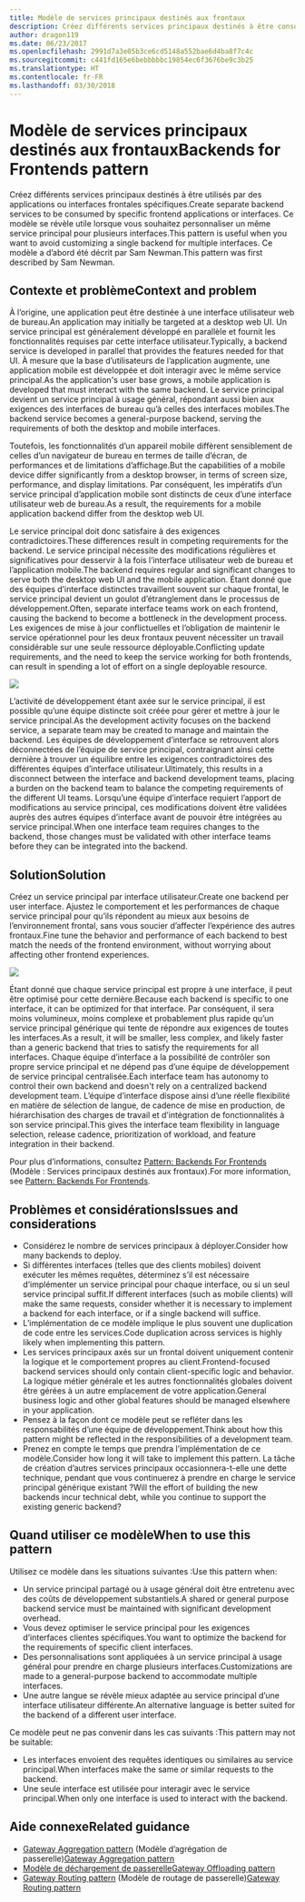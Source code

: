 ```yaml
---
title: Modèle de services principaux destinés aux frontaux
description: Créez différents services principaux destinés à être consommés par des applications ou interfaces frontales spécifiques.
author: dragon119
ms.date: 06/23/2017
ms.openlocfilehash: 2991d7a3e05b3ce6cd5148a552bae6d4ba8f7c4c
ms.sourcegitcommit: c441fd165e6bebbbbbc19854ec6f3676be9c3b25
ms.translationtype: HT
ms.contentlocale: fr-FR
ms.lasthandoff: 03/30/2018
---
```

# <a name="backends-for-frontends-pattern"></a><span data-ttu-id="8ae94-103">Modèle de services principaux destinés aux frontaux</span><span class="sxs-lookup"><span data-stu-id="8ae94-103">Backends for Frontends pattern</span></span>

<span data-ttu-id="8ae94-104">Créez différents services principaux destinés à être utilisés par des applications ou interfaces frontales spécifiques.</span><span class="sxs-lookup"><span data-stu-id="8ae94-104">Create separate backend services to be consumed by specific frontend applications or interfaces.</span></span> <span data-ttu-id="8ae94-105">Ce modèle se révèle utile lorsque vous souhaitez personnaliser un même service principal pour plusieurs interfaces.</span><span class="sxs-lookup"><span data-stu-id="8ae94-105">This pattern is useful when you want to avoid customizing a single backend for multiple interfaces.</span></span> <span data-ttu-id="8ae94-106">Ce modèle a d’abord été décrit par Sam Newman.</span><span class="sxs-lookup"><span data-stu-id="8ae94-106">This pattern was first described by Sam Newman.</span></span>

## <a name="context-and-problem"></a><span data-ttu-id="8ae94-107">Contexte et problème</span><span class="sxs-lookup"><span data-stu-id="8ae94-107">Context and problem</span></span>

<span data-ttu-id="8ae94-108">À l’origine, une application peut être destinée à une interface utilisateur web de bureau.</span><span class="sxs-lookup"><span data-stu-id="8ae94-108">An application may initially be targeted at a desktop web UI.</span></span> <span data-ttu-id="8ae94-109">Un service principal est généralement développé en parallèle et fournit les fonctionnalités requises par cette interface utilisateur.</span><span class="sxs-lookup"><span data-stu-id="8ae94-109">Typically, a backend service is developed in parallel that provides the features needed for that UI.</span></span> <span data-ttu-id="8ae94-110">À mesure que la base d’utilisateurs de l’application augmente, une application mobile est développée et doit interagir avec le même service principal.</span><span class="sxs-lookup"><span data-stu-id="8ae94-110">As the application's user base grows, a mobile application is developed that must interact with the same backend.</span></span> <span data-ttu-id="8ae94-111">Le service principal devient un service principal à usage général, répondant aussi bien aux exigences des interfaces de bureau qu’à celles des interfaces mobiles.</span><span class="sxs-lookup"><span data-stu-id="8ae94-111">The backend service becomes a general-purpose backend, serving the requirements of both the desktop and mobile interfaces.</span></span>

<span data-ttu-id="8ae94-112">Toutefois, les fonctionnalités d’un appareil mobile diffèrent sensiblement de celles d’un navigateur de bureau en termes de taille d’écran, de performances et de limitations d’affichage.</span><span class="sxs-lookup"><span data-stu-id="8ae94-112">But the capabilities of a mobile device differ significantly from a desktop browser, in terms of screen size, performance, and display limitations.</span></span> <span data-ttu-id="8ae94-113">Par conséquent, les impératifs d’un service principal d’application mobile sont distincts de ceux d’une interface utilisateur web de bureau.</span><span class="sxs-lookup"><span data-stu-id="8ae94-113">As a result, the requirements for a mobile application backend differ from the desktop web UI.</span></span> 

<span data-ttu-id="8ae94-114">Le service principal doit donc satisfaire à des exigences contradictoires.</span><span class="sxs-lookup"><span data-stu-id="8ae94-114">These differences result in competing requirements for the backend.</span></span> <span data-ttu-id="8ae94-115">Le service principal nécessite des modifications régulières et significatives pour desservir à la fois l’interface utilisateur web de bureau et l’application mobile.</span><span class="sxs-lookup"><span data-stu-id="8ae94-115">The backend requires regular and significant changes to serve both the desktop web UI and the mobile application.</span></span> <span data-ttu-id="8ae94-116">Étant donné que des équipes d’interface distinctes travaillent souvent sur chaque frontal, le service principal devient un goulot d’étranglement dans le processus de développement.</span><span class="sxs-lookup"><span data-stu-id="8ae94-116">Often, separate interface teams work on each frontend, causing the backend to become a bottleneck in the development process.</span></span> <span data-ttu-id="8ae94-117">Les exigences de mise à jour conflictuelles et l’obligation de maintenir le service opérationnel pour les deux frontaux peuvent nécessiter un travail considérable sur une seule ressource déployable.</span><span class="sxs-lookup"><span data-stu-id="8ae94-117">Conflicting update requirements, and the need to keep the service working for both frontends, can result in spending a lot of effort on a single deployable resource.</span></span>

![](./_images/backend-for-frontend.png) 

<span data-ttu-id="8ae94-118">L’activité de développement étant axée sur le service principal, il est possible qu’une équipe distincte soit créée pour gérer et mettre à jour le service principal.</span><span class="sxs-lookup"><span data-stu-id="8ae94-118">As the development activity focuses on the backend service, a separate team may be created to manage and maintain the backend.</span></span> <span data-ttu-id="8ae94-119">Les équipes de développement d’interface se retrouvent alors déconnectées de l’équipe de service principal, contraignant ainsi cette dernière à trouver un équilibre entre les exigences contradictoires des différentes équipes d’interface utilisateur.</span><span class="sxs-lookup"><span data-stu-id="8ae94-119">Ultimately, this results in a disconnect between the interface and backend development teams, placing a burden on the backend team to balance the competing requirements of the different UI teams.</span></span> <span data-ttu-id="8ae94-120">Lorsqu’une équipe d’interface requiert l’apport de modifications au service principal, ces modifications doivent être validées auprès des autres équipes d’interface avant de pouvoir être intégrées au service principal.</span><span class="sxs-lookup"><span data-stu-id="8ae94-120">When one interface team requires changes to the backend, those changes must be validated with other interface teams before they can be integrated into the backend.</span></span> 

## <a name="solution"></a><span data-ttu-id="8ae94-121">Solution</span><span class="sxs-lookup"><span data-stu-id="8ae94-121">Solution</span></span>

<span data-ttu-id="8ae94-122">Créez un service principal par interface utilisateur.</span><span class="sxs-lookup"><span data-stu-id="8ae94-122">Create one backend per user interface.</span></span> <span data-ttu-id="8ae94-123">Ajustez le comportement et les performances de chaque service principal pour qu’ils répondent au mieux aux besoins de l’environnement frontal, sans vous soucier d’affecter l’expérience des autres frontaux.</span><span class="sxs-lookup"><span data-stu-id="8ae94-123">Fine tune the behavior and performance of each backend to best match the needs of the frontend environment, without worrying about affecting other frontend experiences.</span></span>

![](./_images/backend-for-frontend-example.png) 

<span data-ttu-id="8ae94-124">Étant donné que chaque service principal est propre à une interface, il peut être optimisé pour cette dernière.</span><span class="sxs-lookup"><span data-stu-id="8ae94-124">Because each backend is specific to one interface, it can be optimized for that interface.</span></span> <span data-ttu-id="8ae94-125">Par conséquent, il sera moins volumineux, moins complexe et probablement plus rapide qu’un service principal générique qui tente de répondre aux exigences de toutes les interfaces.</span><span class="sxs-lookup"><span data-stu-id="8ae94-125">As a result, it will be smaller, less complex, and likely faster than a generic backend that tries to satisfy the requirements for all interfaces.</span></span> <span data-ttu-id="8ae94-126">Chaque équipe d’interface a la possibilité de contrôler son propre service principal et ne dépend pas d’une équipe de développement de service principal centralisée.</span><span class="sxs-lookup"><span data-stu-id="8ae94-126">Each interface team has autonomy to control their own backend and doesn't rely on a centralized backend development team.</span></span> <span data-ttu-id="8ae94-127">L’équipe d’interface dispose ainsi d’une réelle flexibilité en matière de sélection de langue, de cadence de mise en production, de hiérarchisation des charges de travail et d’intégration de fonctionnalités à son service principal.</span><span class="sxs-lookup"><span data-stu-id="8ae94-127">This gives the interface team flexibility in language selection, release cadence, prioritization of workload, and feature integration in their backend.</span></span>

<span data-ttu-id="8ae94-128">Pour plus d’informations, consultez [Pattern: Backends For Frontends](http://samnewman.io/patterns/architectural/bff/) (Modèle : Services principaux destinés aux frontaux).</span><span class="sxs-lookup"><span data-stu-id="8ae94-128">For more information, see [Pattern: Backends For Frontends](http://samnewman.io/patterns/architectural/bff/).</span></span>

## <a name="issues-and-considerations"></a><span data-ttu-id="8ae94-129">Problèmes et considérations</span><span class="sxs-lookup"><span data-stu-id="8ae94-129">Issues and considerations</span></span>

- <span data-ttu-id="8ae94-130">Considérez le nombre de services principaux à déployer.</span><span class="sxs-lookup"><span data-stu-id="8ae94-130">Consider how many backends to deploy.</span></span>
- <span data-ttu-id="8ae94-131">Si différentes interfaces (telles que des clients mobiles) doivent exécuter les mêmes requêtes, déterminez s’il est nécessaire d’implémenter un service principal pour chaque interface, ou si un seul service principal suffit.</span><span class="sxs-lookup"><span data-stu-id="8ae94-131">If different interfaces (such as mobile clients) will make the same requests, consider whether it is necessary to implement a backend for each interface, or if a single backend will suffice.</span></span>
- <span data-ttu-id="8ae94-132">L’implémentation de ce modèle implique le plus souvent une duplication de code entre les services.</span><span class="sxs-lookup"><span data-stu-id="8ae94-132">Code duplication across services is highly likely when implementing this pattern.</span></span>
- <span data-ttu-id="8ae94-133">Les services principaux axés sur un frontal doivent uniquement contenir la logique et le comportement propres au client.</span><span class="sxs-lookup"><span data-stu-id="8ae94-133">Frontend-focused backend services should only contain client-specific logic and behavior.</span></span> <span data-ttu-id="8ae94-134">La logique métier générale et les autres fonctionnalités globales doivent être gérées à un autre emplacement de votre application.</span><span class="sxs-lookup"><span data-stu-id="8ae94-134">General business logic and other global features should be managed elsewhere in your application.</span></span>
- <span data-ttu-id="8ae94-135">Pensez à la façon dont ce modèle peut se refléter dans les responsabilités d’une équipe de développement.</span><span class="sxs-lookup"><span data-stu-id="8ae94-135">Think about how this pattern might be reflected in the responsibilities of a development team.</span></span>
- <span data-ttu-id="8ae94-136">Prenez en compte le temps que prendra l’implémentation de ce modèle.</span><span class="sxs-lookup"><span data-stu-id="8ae94-136">Consider how long it will take to implement this pattern.</span></span> <span data-ttu-id="8ae94-137">La tâche de création d’autres services principaux occasionnera-t-elle une dette technique, pendant que vous continuerez à prendre en charge le service principal générique existant ?</span><span class="sxs-lookup"><span data-stu-id="8ae94-137">Will the effort of building the new backends incur technical debt, while you continue to support the existing generic backend?</span></span>

## <a name="when-to-use-this-pattern"></a><span data-ttu-id="8ae94-138">Quand utiliser ce modèle</span><span class="sxs-lookup"><span data-stu-id="8ae94-138">When to use this pattern</span></span>

<span data-ttu-id="8ae94-139">Utilisez ce modèle dans les situations suivantes :</span><span class="sxs-lookup"><span data-stu-id="8ae94-139">Use this pattern when:</span></span>

- <span data-ttu-id="8ae94-140">Un service principal partagé ou à usage général doit être entretenu avec des coûts de développement substantiels.</span><span class="sxs-lookup"><span data-stu-id="8ae94-140">A shared or general purpose backend service must be maintained with significant development overhead.</span></span>
- <span data-ttu-id="8ae94-141">Vous devez optimiser le service principal pour les exigences d’interfaces clientes spécifiques.</span><span class="sxs-lookup"><span data-stu-id="8ae94-141">You want to optimize the backend for the requirements of specific client interfaces.</span></span>
- <span data-ttu-id="8ae94-142">Des personnalisations sont appliquées à un service principal à usage général pour prendre en charge plusieurs interfaces.</span><span class="sxs-lookup"><span data-stu-id="8ae94-142">Customizations are made to a general-purpose backend to accommodate multiple interfaces.</span></span>
- <span data-ttu-id="8ae94-143">Une autre langue se révèle mieux adaptée au service principal d’une interface utilisateur différente.</span><span class="sxs-lookup"><span data-stu-id="8ae94-143">An alternative language is better suited for the backend of a different user interface.</span></span>

<span data-ttu-id="8ae94-144">Ce modèle peut ne pas convenir dans les cas suivants :</span><span class="sxs-lookup"><span data-stu-id="8ae94-144">This pattern may not be suitable:</span></span>

- <span data-ttu-id="8ae94-145">Les interfaces envoient des requêtes identiques ou similaires au service principal.</span><span class="sxs-lookup"><span data-stu-id="8ae94-145">When interfaces make the same or similar requests to the backend.</span></span>
- <span data-ttu-id="8ae94-146">Une seule interface est utilisée pour interagir avec le service principal.</span><span class="sxs-lookup"><span data-stu-id="8ae94-146">When only one interface is used to interact with the backend.</span></span>

## <a name="related-guidance"></a><span data-ttu-id="8ae94-147">Aide connexe</span><span class="sxs-lookup"><span data-stu-id="8ae94-147">Related guidance</span></span>

- <span data-ttu-id="8ae94-148">[Gateway Aggregation pattern](./gateway-aggregation.md) (Modèle d’agrégation de passerelle)</span><span class="sxs-lookup"><span data-stu-id="8ae94-148">[Gateway Aggregation pattern](./gateway-aggregation.md)</span></span>
- [<span data-ttu-id="8ae94-149">Modèle de déchargement de passerelle</span><span class="sxs-lookup"><span data-stu-id="8ae94-149">Gateway Offloading pattern</span></span>](./gateway-offloading.md)
- <span data-ttu-id="8ae94-150">[Gateway Routing pattern](./gateway-routing.md) (Modèle de routage de passerelle)</span><span class="sxs-lookup"><span data-stu-id="8ae94-150">[Gateway Routing pattern](./gateway-routing.md)</span></span>


